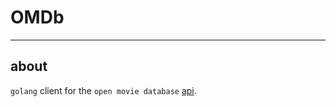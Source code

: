 # OMDb

* * *

## about

`golang` client for the `open movie database` [api](http://www.omdbapi.com/).
